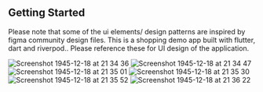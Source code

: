 ## Getting Started

Please note that some of the ui elements/ design patterns are inspired by figma community design files.
This is a shopping demo app built with flutter, dart and riverpod..
Please reference these for UI design of the application.

![Screenshot 1945-12-18 at 21 34 36](https://github.com/venu-raj/Shopping-App/assets/112374153/07efa2d5-f92b-4523-94c5-ae967ecd164c) 
![Screenshot 1945-12-18 at 21 34 47](https://github.com/venu-raj/Shopping-App/assets/112374153/e6220dde-4993-4e64-93fa-7c02f7f0b080) 
![Screenshot 1945-12-18 at 21 35 01](https://github.com/venu-raj/Shopping-App/assets/112374153/6acae301-821c-4e23-9ab1-ba70e4d78eea) 
![Screenshot 1945-12-18 at 21 35 30](https://github.com/venu-raj/Shopping-App/assets/112374153/ba924286-516b-4042-a8d8-f50d95700d88)
![Screenshot 1945-12-18 at 21 35 52](https://github.com/venu-raj/Shopping-App/assets/112374153/11470f05-8816-4bd8-ae61-075495d373a8)
![Screenshot 1945-12-18 at 21 36 22](https://github.com/venu-raj/Shopping-App/assets/112374153/58ec0937-f2ee-4b77-9c40-15eabd2ba481)
